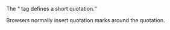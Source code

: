 The <q> tag defines a short quotation.

Browsers normally insert quotation marks around the quotation.
